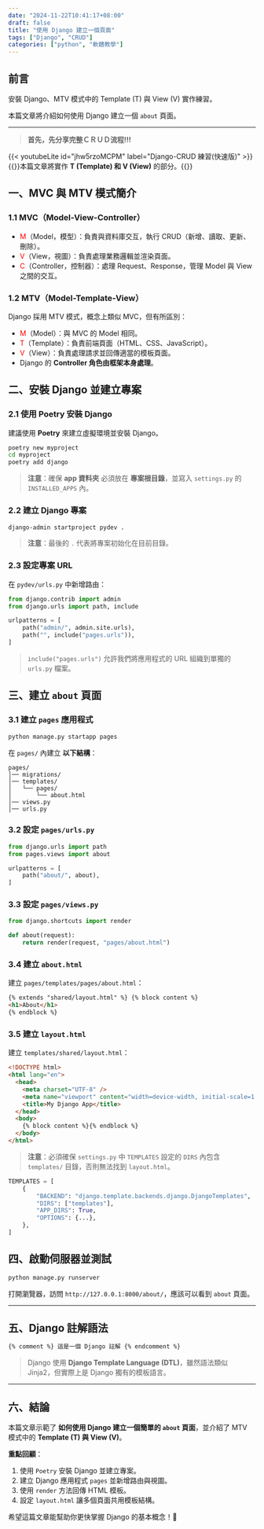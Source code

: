```yaml
---
date: "2024-11-22T10:41:17+08:00"
draft: false
title: "使用 Django 建立一個頁面"
tags: ["Django", "CRUD"]
categories: ["python", "軟體教學"]
---
```


## 前言

安裝 Django、MTV 模式中的 Template (T) 與 View (V) 實作練習。

本篇文章將介紹如何使用 Django 建立一個 `about` 頁面。

<!--more-->

---

> **首先，先分享完整ＣＲＵＤ流程!!!**

{{< youtubeLite id="jhw5rzoMCPM" label="Django-CRUD 練習(快速版)" >}}
{{<alert>}}本篇文章將實作 **T (Template) 和 V (View)** 的部分。{{</alert>}}

## 一、MVC 與 MTV 模式簡介

### 1.1 MVC（Model-View-Controller）

- <span style="color:red">M</span>（Model，模型）：負責與資料庫交互，執行 CRUD（新增、讀取、更新、刪除）。
- <span style="color:red">V</span>（View，視圖）：負責處理業務邏輯並渲染頁面。
- <span style="color:red">C</span>（Controller，控制器）：處理 Request、Response，管理 Model 與 View 之間的交互。

### 1.2 MTV（Model-Template-View）

Django 採用 MTV 模式，概念上類似 MVC，但有所區別：

- <span style="color:red">M</span>（Model）：與 MVC 的 Model 相同。
- <span style="color:red">T</span>（Template）：負責前端頁面（HTML、CSS、JavaScript）。
- <span style="color:red">V</span>（View）：負責處理請求並回傳適當的模板頁面。
- Django 的 **Controller 角色由框架本身處理**。

## 二、安裝 Django 並建立專案

### 2.1 使用 Poetry 安裝 Django

建議使用 **Poetry** 來建立虛擬環境並安裝 Django。

```sh
poetry new myproject
cd myproject
poetry add django
```

> **注意**：確保 **app 資料夾** 必須放在 **專案根目錄**，並寫入 `settings.py` 的 `INSTALLED_APPS` 內。

### 2.2 建立 Django 專案

```sh
django-admin startproject pydev .
```

> **注意**：最後的 `.` 代表將專案初始化在目前目錄。

### 2.3 設定專案 URL

在 `pydev/urls.py` 中新增路由：

```py
from django.contrib import admin
from django.urls import path, include

urlpatterns = [
    path("admin/", admin.site.urls),
    path("", include("pages.urls")),
]
```

> `include("pages.urls")` 允許我們將應用程式的 URL 組織到單獨的 `urls.py` 檔案。

## 三、建立 `about` 頁面

### 3.1 建立 `pages` 應用程式

```sh
python manage.py startapp pages
```

在 `pages/` 內建立 **以下結構**：

```
pages/
│── migrations/
│── templates/
│   └── pages/
│       └── about.html
│── views.py
│── urls.py
```

### 3.2 設定 `pages/urls.py`

```py
from django.urls import path
from pages.views import about

urlpatterns = [
    path("about/", about),
]
```

### 3.3 設定 `pages/views.py`

```py
from django.shortcuts import render

def about(request):
    return render(request, "pages/about.html")
```

### 3.4 建立 `about.html`

建立 `pages/templates/pages/about.html`：

```html
{% extends "shared/layout.html" %} {% block content %}
<h1>About</h1>
{% endblock %}
```

### 3.5 建立 `layout.html`

建立 `templates/shared/layout.html`：

```html
<!DOCTYPE html>
<html lang="en">
  <head>
    <meta charset="UTF-8" />
    <meta name="viewport" content="width=device-width, initial-scale=1.0" />
    <title>My Django App</title>
  </head>
  <body>
    {% block content %}{% endblock %}
  </body>
</html>
```

> **注意**：必須確保 `settings.py` 中 `TEMPLATES` 設定的 `DIRS` 內包含 `templates/` 目錄，否則無法找到 `layout.html`。

```py
TEMPLATES = [
    {
        "BACKEND": "django.template.backends.django.DjangoTemplates",
        "DIRS": ["templates"],
        "APP_DIRS": True,
        "OPTIONS": {...},
    },
]
```

## 四、啟動伺服器並測試

```sh
python manage.py runserver
```

打開瀏覽器，訪問 `http://127.0.0.1:8000/about/`，應該可以看到 `about` 頁面。

---

## 五、Django 註解語法

```html
{% comment %} 這是一個 Django 註解 {% endcomment %}
```

> Django 使用 **Django Template Language (DTL)**，雖然語法類似 Jinja2，但實際上是 Django 獨有的模板語言。

---

## 六、結論

本篇文章示範了 **如何使用 Django 建立一個簡單的 `about` 頁面**，並介紹了 MTV 模式中的 **Template (T) 與 View (V)**。

**重點回顧**：

1. 使用 `Poetry` 安裝 Django 並建立專案。
2. 建立 Django 應用程式 `pages` 並新增路由與視圖。
3. 使用 `render` 方法回傳 HTML 模板。
4. 設定 `layout.html` 讓多個頁面共用模板結構。

希望這篇文章能幫助你更快掌握 Django 的基本概念！🚀
